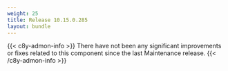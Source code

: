 ```yaml
---
weight: 25
title: Release 10.15.0.285
layout: bundle
---
```


<!--10.15.0.279 - 10.15.0.285-->

{{< c8y-admon-info >}}
There have not been any significant improvements or fixes related to this component since the last Maintenance release.
{{< /c8y-admon-info >}}
